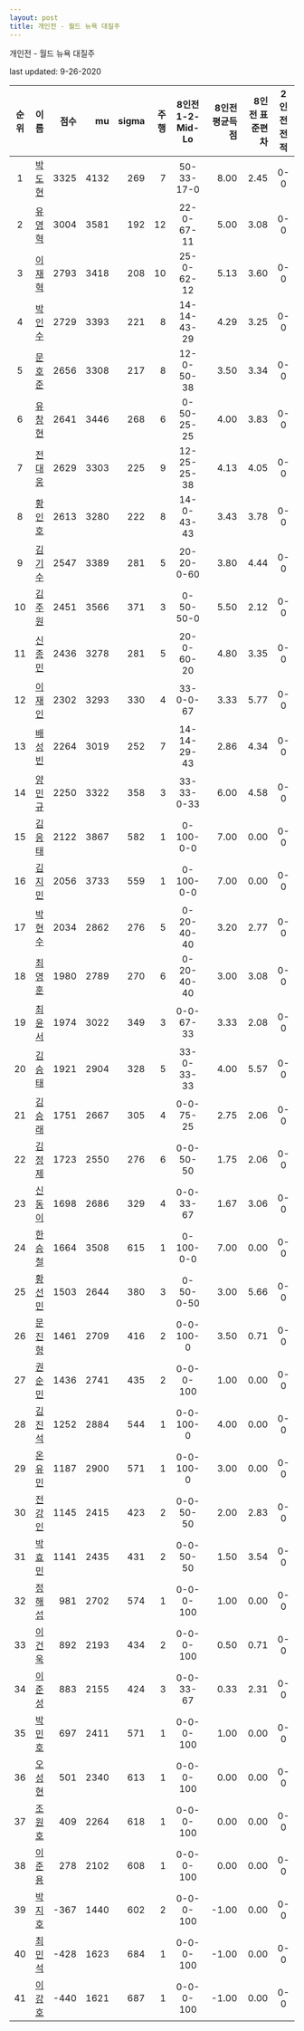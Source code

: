 ```yaml
---
layout: post
title: 개인전 - 월드 뉴욕 대질주
---
```



개인전 - 월드 뉴욕 대질주


last updated: 9-26-2020

| 순위 | 이름 | 점수 | mu | sigma | 주행 | 8인전 1-2-Mid-Lo | 8인전 평균득점 | 8인전 표준편차 | 2인전 전적 |
|:---:|:---:|---:|---:|---:|---:|:---:|---:|---:|:---:|
| 1 | [박도현](../bakdohyeon) | 3325 | 4132 | 269 | 7 | 50-33-17-0 | 8.00 | 2.45 | 0-0 |
| 2 | [유영혁](../yuyeonghyeok) | 3004 | 3581 | 192 | 12 | 22-0-67-11 | 5.00 | 3.08 | 0-0 |
| 3 | [이재혁](../ijaehyeok) | 2793 | 3418 | 208 | 10 | 25-0-62-12 | 5.13 | 3.60 | 0-0 |
| 4 | [박인수](../bakinsu) | 2729 | 3393 | 221 | 8 | 14-14-43-29 | 4.29 | 3.25 | 0-0 |
| 5 | [문호준](../munhojun) | 2656 | 3308 | 217 | 8 | 12-0-50-38 | 3.50 | 3.34 | 0-0 |
| 6 | [유창현](../yuchanghyeon) | 2641 | 3446 | 268 | 6 | 0-50-25-25 | 4.00 | 3.83 | 0-0 |
| 7 | [전대웅](../jeondaewoong) | 2629 | 3303 | 225 | 9 | 12-25-25-38 | 4.13 | 4.05 | 0-0 |
| 8 | [황인호](../hwanginho) | 2613 | 3280 | 222 | 8 | 14-0-43-43 | 3.43 | 3.78 | 0-0 |
| 9 | [김기수](../gimgisu) | 2547 | 3389 | 281 | 5 | 20-20-0-60 | 3.80 | 4.44 | 0-0 |
| 10 | [김주원](../gimjuwon) | 2451 | 3566 | 371 | 3 | 0-50-50-0 | 5.50 | 2.12 | 0-0 |
| 11 | [신종민](../shinjongmin) | 2436 | 3278 | 281 | 5 | 20-0-60-20 | 4.80 | 3.35 | 0-0 |
| 12 | [이재인](../ijaein) | 2302 | 3293 | 330 | 4 | 33-0-0-67 | 3.33 | 5.77 | 0-0 |
| 13 | [배성빈](../baeseongbin) | 2264 | 3019 | 252 | 7 | 14-14-29-43 | 2.86 | 4.34 | 0-0 |
| 14 | [양민규](../yangmingyu) | 2250 | 3322 | 358 | 3 | 33-33-0-33 | 6.00 | 4.58 | 0-0 |
| 15 | [김응태](../gimeungtae) | 2122 | 3867 | 582 | 1 | 0-100-0-0 | 7.00 | 0.00 | 0-0 |
| 16 | [김지민](../gimjimin) | 2056 | 3733 | 559 | 1 | 0-100-0-0 | 7.00 | 0.00 | 0-0 |
| 17 | [박현수](../bakhyeonsu) | 2034 | 2862 | 276 | 5 | 0-20-40-40 | 3.20 | 2.77 | 0-0 |
| 18 | [최영훈](../choiyeonghun) | 1980 | 2789 | 270 | 6 | 0-20-40-40 | 3.00 | 3.08 | 0-0 |
| 19 | [최윤서](../choiyunseo) | 1974 | 3022 | 349 | 3 | 0-0-67-33 | 3.33 | 2.08 | 0-0 |
| 20 | [김승태](../gimseungtae) | 1921 | 2904 | 328 | 5 | 33-0-33-33 | 4.00 | 5.57 | 0-0 |
| 21 | [김승래](../gimseungrae) | 1751 | 2667 | 305 | 4 | 0-0-75-25 | 2.75 | 2.06 | 0-0 |
| 22 | [김정제](../gimjeongje) | 1723 | 2550 | 276 | 6 | 0-0-50-50 | 1.75 | 2.06 | 0-0 |
| 23 | [신동이](../shindongi) | 1698 | 2686 | 329 | 4 | 0-0-33-67 | 1.67 | 3.06 | 0-0 |
| 24 | [한승철](../hanseungcheol) | 1664 | 3508 | 615 | 1 | 0-100-0-0 | 7.00 | 0.00 | 0-0 |
| 25 | [황선민](../hwangseongmin) | 1503 | 2644 | 380 | 3 | 0-50-0-50 | 3.00 | 5.66 | 0-0 |
| 26 | [문진형](../munjinhyeong) | 1461 | 2709 | 416 | 2 | 0-0-100-0 | 3.50 | 0.71 | 0-0 |
| 27 | [권순민](../gweonsoonmin) | 1436 | 2741 | 435 | 2 | 0-0-0-100 | 1.00 | 0.00 | 0-0 |
| 28 | [김진석](../gimjinseok) | 1252 | 2884 | 544 | 1 | 0-0-100-0 | 4.00 | 0.00 | 0-0 |
| 29 | [온유민](../onyumin) | 1187 | 2900 | 571 | 1 | 0-0-100-0 | 3.00 | 0.00 | 0-0 |
| 30 | [전강인](../jeongangin) | 1145 | 2415 | 423 | 2 | 0-0-50-50 | 2.00 | 2.83 | 0-0 |
| 31 | [박효민](../bakhyomin) | 1141 | 2435 | 431 | 2 | 0-0-50-50 | 1.50 | 3.54 | 0-0 |
| 32 | [정해섭](../jeonghaeseop) | 981 | 2702 | 574 | 1 | 0-0-0-100 | 1.00 | 0.00 | 0-0 |
| 33 | [이건욱](../igeonuk) | 892 | 2193 | 434 | 2 | 0-0-0-100 | 0.50 | 0.71 | 0-0 |
| 34 | [이준성](../ijunseong) | 883 | 2155 | 424 | 3 | 0-0-33-67 | 0.33 | 2.31 | 0-0 |
| 35 | [박민호](../bakminho) | 697 | 2411 | 571 | 1 | 0-0-0-100 | 1.00 | 0.00 | 0-0 |
| 36 | [오성현](../oseonghyeon) | 501 | 2340 | 613 | 1 | 0-0-0-100 | 0.00 | 0.00 | 0-0 |
| 37 | [조원호](../jowonho) | 409 | 2264 | 618 | 1 | 0-0-0-100 | 0.00 | 0.00 | 0-0 |
| 38 | [이준용](../ijunyong) | 278 | 2102 | 608 | 1 | 0-0-0-100 | 0.00 | 0.00 | 0-0 |
| 39 | [박지호](../bakjiho) | -367 | 1440 | 602 | 2 | 0-0-0-100 | -1.00 | 0.00 | 0-0 |
| 40 | [최민석](../choiminseok) | -428 | 1623 | 684 | 1 | 0-0-0-100 | -1.00 | 0.00 | 0-0 |
| 41 | [이강호](../igangho) | -440 | 1621 | 687 | 1 | 0-0-0-100 | -1.00 | 0.00 | 0-0 |
